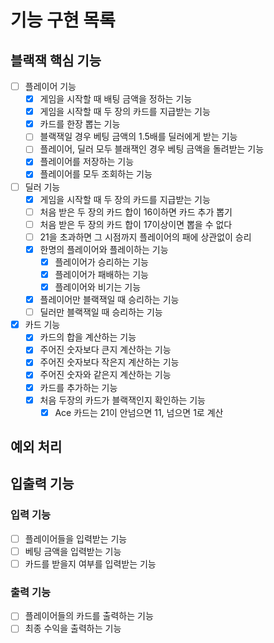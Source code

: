 # 기능 구현 목록

## 블랙잭 핵심 기능

- [ ] 플레이어 기능
    - [x] 게임을 시작할 때 배팅 금액을 정하는 기능
    - [x] 게임을 시작할 때 두 장의 카드를 지급받는 기능
    - [x] 카드를 한장 뽑는 기능
    - [ ] 블랙잭일 경우 베팅 금액의 1.5배를 딜러에게 받는 기능
    - [ ] 플레이어, 딜러 모두 블래잭인 경우 베팅 금액을 돌려받는 기능
    - [x] 플레이어를 저장하는 기능
    - [x] 플레이어를 모두 조회하는 기능
- [ ] 딜러 기능
    - [x] 게임을 시작할 때 두 장의 카드를 지급받는 기능
    - [ ] 처음 받은 두 장의 카드 합이 16이하면 카드 추가 뽑기
    - [ ] 처음 받은 두 장의 카드 합이 17이상이면 뽑을 수 없다
    - [ ] 21을 초과하면 그 시점까지 플레이어의 패에 상관없이 승리
    - [x] 한명의 플레이어와 플레이하는 기능
        - [x] 플레이어가 승리하는 기능
        - [x] 플레이어가 패배하는 기능
        - [x] 플레이어와 비기는 기능
    - [x] 플레이어만 블랙잭일 때 승리하는 기능
    - [ ] 딜러만 블랙잭일 때 승리하는 기능
- [x] 카드 기능
    - [x] 카드의 합을 계산하는 기능
    - [x] 주어진 숫자보다 큰지 계산하는 기능
    - [x] 주어진 숫자보다 작은지 계산하는 기능
    - [x] 주어진 숫자와 같은지 계산하는 기능
    - [x] 카드를 추가하는 기능
    - [x] 처음 두장의 카드가 블랙잭인지 확인하는 기능
        - [x] Ace 카드는 21이 안넘으면 11, 넘으면 1로 계산

## 예외 처리

## 입출력 기능

### 입력 기능

- [ ] 플레이어들을 입력받는 기능
- [ ] 베팅 금액을 입력받는 기능
- [ ] 카드를 받을지 여부를 입력받는 기능

### 출력 기능

- [ ] 플레이어들의 카드를 출력하는 기능
- [ ] 최종 수익을 출력하는 기능
